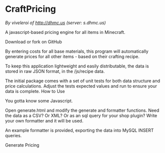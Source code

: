 # CraftPricing
*By viveleroi of http://dhmc.us (server: s.dhmc.us)*

A javascript-based pricing engine for all items in Minecraft.

Download or fork on GitHub

By entering costs for all base materials, this program will automatically generate prices for all other items - based on their crafting recipe.

To keep this application lightweight and easily distributable, the data is stored in raw JSON format, in the /js/recipe data.

The initial package comes with a set of unit tests for both data structure and price calculations. Adjust the tests expected values and run to ensure your data is complete.
How to Use

You gotta know some Javascript.

Open generate.html and modify the generate and formatter functions. Need the data as a CSV? Or XML? Or as an sql query for your shop plugin? Write your own formatter and it will be used.

An example formatter is provided, exporting the data into MySQL INSERT queries.

Generate Pricing
